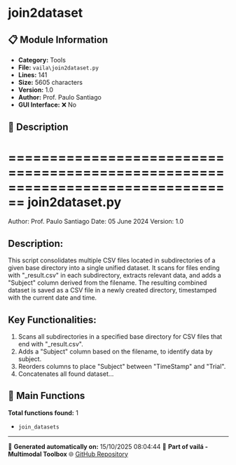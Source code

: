 # join2dataset

## 📋 Module Information

- **Category:** Tools
- **File:** `vaila\join2dataset.py`
- **Lines:** 141
- **Size:** 5605 characters
- **Version:** 1.0
- **Author:** Prof. Paulo Santiago
- **GUI Interface:** ❌ No

## 📖 Description


================================================================================
join2dataset.py
================================================================================
Author: Prof. Paulo Santiago
Date: 05 June 2024
Version: 1.0

Description:
------------
This script consolidates multiple CSV files located in subdirectories of a given
base directory into a single unified dataset. It scans for files ending with
"_result.csv" in each subdirectory, extracts relevant data, and adds a "Subject"
column derived from the filename. The resulting combined dataset is saved as a
CSV file in a newly created directory, timestamped with the current date and time.

Key Functionalities:
---------------------
1. Scans all subdirectories in a specified base directory for CSV files that
   end with "_result.csv".
2. Adds a "Subject" column based on the filename, to identify data by subject.
3. Reorders columns to place "Subject" between "TimeStamp" and "Trial".
4. Concatenates all found dataset...

## 🔧 Main Functions

**Total functions found:** 1

- `join_datasets`




---

📅 **Generated automatically on:** 15/10/2025 08:04:44
🔗 **Part of vailá - Multimodal Toolbox**
🌐 [GitHub Repository](https://github.com/vaila-multimodaltoolbox/vaila)
